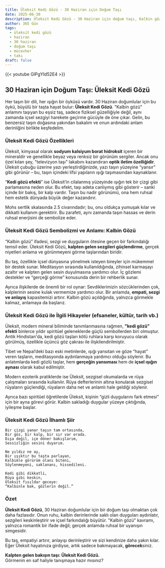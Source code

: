 ```yaml
---
title: Üleksit Kedi Gözü - 30 Haziran için Doğum Taşı
date: 2025-06-30
description: Üleksit Kedi Gözü - 30 Haziran için doğum taşı, Kalbin gözü sembolü. Bu özel taşın derin anlamını öğrenin.
author: 365 Gün
tags:
  - üleksit kedi gözü
  - haziran
  - 30 haziran
  - doğum taşı
  - mücevher
  - takı
draft: false
---
```


{{< youtube GlPgYId52E4 >}}

## 30 Haziran için Doğum Taşı: Üleksit Kedi Gözü

Her taşın bir dili, her ışığın bir öyküsü vardır. 30 Haziran doğumlular için bu öykü, büyülü bir taşta hayat bulur: **Üleksit Kedi Gözü**. "Kalbin gözü" anlamını taşıyan bu eşsiz taş, sadece fiziksel güzelliğiyle değil, aynı zamanda içsel sezgiyi harekete geçirme gücüyle de öne çıkar. Gelin, bu benzersiz taşın doğasına yakından bakalım ve onun ardındaki anlam derinliğini birlikte keşfedelim.

### Üleksit Kedi Gözü Özellikleri

Üleksit, kimyasal olarak **sodyum kalsiyum borat hidroksit** içeren bir mineraldir ve genellikle beyaz veya renksiz bir görünüm sergiler. Ancak onu özel kılan şey, "televizyon taşı" lakabını kazandıran **optik iletim özelliğidir**. Üleksit çubuğu üzerine yazı yerleştirdiğinizde, yazı taşın yüzeyine “yansır” gibi görünür – bu, taşın içindeki lifsi yapıların ışığı taşımasından kaynaklanır.

“**Kedi gözü efekti**” ise Üleksit’in cilalanmış yüzeyinde ışığın tek bir çizgi gibi parlamasına neden olur. Bu efekt, taşı adeta canlıymış gibi gösterir – sanki içinde bir bakış, bir kalp vardır. Taşın bu nadir görünümü, ona hem ruhsal hem estetik dünyada büyük değer kazandırır.

Mohs sertlik skalasında 2.5 civarındadır; bu, onu oldukça yumuşak kılar ve dikkatli kullanım gerektirir. Bu zarafeti, aynı zamanda taşın hassas ve derin ruhsal enerjisini de sembolize eder.

### Üleksit Kedi Gözü Sembolizmi ve Anlamı: Kalbin Gözü

“Kalbin gözü” ifadesi, sezgi ve duyguların ötesine geçen bir farkındalığı temsil eder. Üleksit Kedi Gözü, **kalpten gelen sezgileri güçlendirme**, gerçek niyetleri anlama ve görünmeyeni görme taşlarından biridir.

Bu taş, özellikle içsel dünyasına yönelmek isteyen bireyler için mükemmel bir destek sunar. Meditasyon sırasında kullanıldığında, zihinsel karmaşayı azaltır ve kalpten gelen sesin duyulmasına yardımcı olur. İç gözlemi destekler ve “gerçeği görme” konusunda derin bir rehberlik sunar.

Ayrıca ilişkilerde de önemli bir rol oynar: Sevdiklerimizin sözcüklerinden çok, kalplerinin sesine kulak vermemize yardımcı olur. Bir anlamda, **empati, sezgi ve anlayış** kapasitemizi artırır. Kalbin gözü açıldığında, yalnızca görmekle kalmaz, anlamaya da başlarız.

### Üleksit Kedi Gözü ile İlgili Hikayeler (efsaneler, kültür, tarih vb.)

Üleksit, modern mineral biliminde tanımlanmasına rağmen, **"kedi gözü" efekti** binlerce yıldır spiritüel geleneklerde güçlü sembollerden biri olmuştur. Antik Hindistan'da, kedi gözü taşları kötü ruhlara karşı koruyucu olarak görülmüş, özellikle üçüncü göz çakrası ile ilişkilendirilmiştir.

Tibet ve Nepal’deki bazı eski metinlerde, ışığı yansıtan ve göze “hayat” veren taşların, meditasyonda aydınlanmaya yardımcı olduğu söylenir. Bu anlatımlarda kedi gözlü taşlar, hem **gerçeğin yansıması** hem de **içsel ışığın aynası** olarak kabul edilmiştir.

Modern ezoterik pratiklerde ise Üleksit, sezgisel okumalarda ve rüya çalışmaları sırasında kullanılır. Rüya defterlerinin altına konularak sezgisel rüyaların güçlendiği, rüyaların daha net ve anlamlı hale geldiği söylenir.

Ayrıca bazı spiritüel öğretilerde Üleksit, kişinin “gizli duygularını fark etmesi” için bir ayna görevi görür. Kalbin sakladığı duygular yüzeye çıktığında, iyileşme başlar.

### Üleksit Kedi Gözü İlhamlı Şiir

```
Bir çizgi yanar taşın tam ortasında,  
Bir göz, bir kalp, bir sır var orada.  
Dışa değil, içe döner bakışlarım,  
Sessizliğin sesini duyarım.

Ne yıldız ne ay,  
Bir ışıktır bu taşta parlayan,  
Kalbimle görürüm olanı biteni,  
Söylenmeyeni, saklananı, hissedileni.

Kedi gibi dikkatli,  
Rüya gibi keskin,  
Üleksit fısıldar geceye:  
“Kalbinle bak, gözlerin değil.”
```

### Özet

**Üleksit Kedi Gözü**, 30 Haziran doğumlular için bir doğum taşı olmaktan çok daha fazlasıdır. Onun ruhu, kalbin derinlerinde saklı olan duyguları aydınlatır, sezgileri keskinleştirir ve içsel farkındalığı büyütür. "Kalbin gözü" kavramı, yalnızca romantik bir ifade değil; gerçek anlamda ruhsal bir uyanışın simgesidir.

Bu taş, empatiyi artırır, anlayışı derinleştirir ve sizi kendinize daha yakın kılar. Eğer Üleksit hayatınıza girdiyse, artık sadece bakmayacak, **görecek**siniz.

**Kalpten gelen bakışın taşı: Üleksit Kedi Gözü.**  
Görmenin en saf haliyle tanışmaya hazır mısınız?